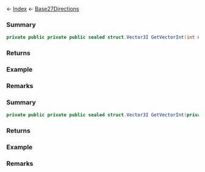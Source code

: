 ← [Index](Api-Index) ← [Base27Directions](VRageMath.Base27Directions)

### Summary

```csharp
private public private public sealed struct.Vector3I GetVectorInt(int direction)
```

### Returns

### Example

### Remarks

### Summary

```csharp
private public private public sealed struct.Vector3I GetVectorInt(private sealed enum.Direction dir)
```

### Returns

### Example

### Remarks

